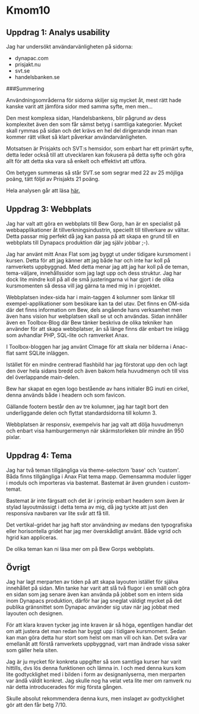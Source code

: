 Kmom10
===============================

Uppdrag 1: Analys usability
---------------------------

Jag har undersökt användarvänligheten på sidorna:

* dynapac.com
* prisjakt.nu
* svt.se
* handelsbanken.se

###Summering

Användningsområderna för sidorna skiljer sig mycket åt, mest rätt hade kanske varit att jämföra sidor med samma syfte, men men...

Den mest komplexa sidan, Handelsbankens, blir pågrund av dess komplexitet även den som får sämst betyg i samtliga kategorier.
Mycket skall rymmas på sidan och det krävs en hel del dirigerande innan man kommer rätt vilket så klart påverkar användarvänligheten.

Motsatsen är Prisjakts och SVT:s hemsidor, som enbart har ett primärt syfte, detta leder också till att utvecklaren kan fokusera på detta syfte
och göra allt för att detta ska vara så enkelt och effektivt att utföra.

Om betygen summeras så står SVT.se som segrar med 22 av 25 möjliga poäng, tätt följd av Prisjakts 21 poäng.

Hela analysen går att läsa [här.](../htdocs/analysis/usability)

Uppdrag 3: Webbplats
--------------------

Jag har valt att göra en webbplats till Bew Gorp, han är en specialist på webbapplikationer
åt tillverkningsindustrin, speciellt till tillverkare av vältar. Detta passar mig
perfekt då jag kan passa på att skapa en grund till en webbplats till Dynapacs produktion
där jag själv jobbar ;-).

Jag har använt mitt Anax Flat som jag byggt ut under tidigare kursmoment i kursen.
Detta för att jag känner att jag både har och inte har koll på ramverkets uppbyggnad.
Med detta menar jag att jag har koll på de teman, tema-väljare, innehållssidor som
jag lagt upp och dess struktur. Jag har dock lite mindre koll på all de små justeringarna
vi har gjort i de olika kursmomenten så dessa vill jag gärna ta med mig in i projektet.

Webbplatsen index-sida har i main-taggen 4 kolumner som länkar till exempel-applikationer
som besökare kan ta del utav. Det finns en OM-sida där det finns information om Bew,
dels angående hans verksamhet men även hans vision hur webplatsen skall se ut och användas.
Sidan innhåller även en Toolbox-Blog där Bew tänker beskriva de olika tekniker han använder
för att skapa webbplatser, än så länge finns där enbart tre inlägg som avhandlar
PHP, SQL-lite och ramverket Anax.

I Toolbox-bloggen har jag använt CImage för att skala ner bilderna i Anac-flat samt
SQLite inläggen.

Istället för en mindre centrerad flashbild har jag förstorat upp den och lagt den
över hela sidans bredd och även bakom hela huvudmenyn och till viss del överlappande
main-delen.

Bew har skapat en egen logo bestående av hans initialer BG inuti en cirkel, denna
används både i headern och som favicon.

Gällande footern består den av tre kolumner, jag har tagit bort den underliggande delen
och flyttat standardsidorna till kolumn 3.

Webbplatsen är responsiv, exempelvis har jag valt att dölja huvudmenyn och enbart visa
hamburgermenyn när skärmstorleken blir mindre än 950 pixlar.

Uppdrag 4: Tema
---------------
Jag har två teman tillgängliga via theme-selectorn 'base' och 'custom'. Båda finns
tillgängliga i Anax Flat tema mapp. Gemensamma moduler ligger i moduls och importeras
via bastemat. Bastemat är även grunden i custom-temat.

Bastemat är inte färgsatt och det är i princip enbart headern som även är stylad
layoutmässigt i detta tema av mig, då jag tyckte att just den responsiva navbaren
var lite svår att få till.

Det vertikal-gridet har jag haft stor användning av medans den typografiska eller
horisontella gridet har jag mer överskådligt använt. Både vgrid och hgrid kan
appliceras.

De olika teman kan ni läsa mer om på Bew Gorps webbplats.

Övrigt
------
Jag har lagt merparten av tiden på att skapa layouten istället för själva innehållet
på sidan. Min tanke har varit att slå två flugor i en smäll och göra en sidan som jag senare
även kan använda på jobbet som en intern sida inom Dynapacs produktion, därför har jag sneglat
väldigt mycket på det publika gränsnittet som Dynapac använder sig utav när jag jobbat
med layouten och designen.

För att klara kraven tycker jag inte kraven är så höga, egentligen handlar det om
att justera det man redan har byggt upp i tidigare kursmoment. Sedan kan man göra detta
hur stort som helst om man vill och kan. Det svåra var emellanåt att förstå ramverkets
uppbyggnad, vart man ändrade vissa saker som gäller hela siten.

Jag är ju mycket för konkreta uppgifter så som samtliga kurser har varit hittills,
dvs lös denna funktionen och lämna in. I och med denna kurs kom lite godtycklighet med
i bilden i form av designanlyserna, men merparten var ändå väldit konkret. Jag skulle
nog ha velat veta lite mer om ramverk nu när detta introducerades för mig första gången.

Skulle absolut rekommendera denna kurs, men inslaget av godtycklighet gör att den får
betg 7/10.
